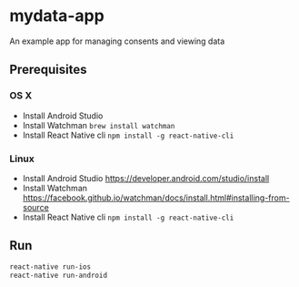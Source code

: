 # mydata-app
An example app for managing consents and viewing data

## Prerequisites

### OS X
* Install Android Studio
* Install Watchman `brew install watchman`
* Install React Native cli `npm install -g react-native-cli`

### Linux
* Install Android Studio https://developer.android.com/studio/install
* Install Watchman https://facebook.github.io/watchman/docs/install.html#installing-from-source
* Install React Native cli `npm install -g react-native-cli`

## Run
```bash
react-native run-ios
react-native run-android
```
